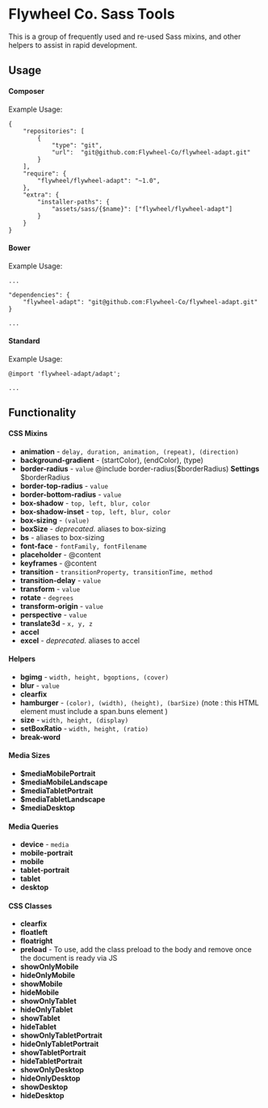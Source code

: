 # Flywheel Co. Sass Tools

This is a group of frequently used and re-used Sass mixins, and other helpers to assist in rapid development.

## Usage

#### Composer

Example Usage:

    {
        "repositories": [
            {
                "type": "git",
                "url":  "git@github.com:Flywheel-Co/flywheel-adapt.git"
            }
        ],
        "require": {
            "flywheel/flywheel-adapt": "~1.0",
        },
        "extra": {
            "installer-paths": {
                "assets/sass/{$name}": ["flywheel/flywheel-adapt"]
            }
        }
    }

#### Bower

Example Usage:

    ...

    "dependencies": {
        "flywheel-adapt": "git@github.com:Flywheel-Co/flywheel-adapt.git"
    }

    ...


#### Standard

Example Usage:

    @import 'flywheel-adapt/adapt';

    ...


## Functionality

#### CSS Mixins

* **animation** - `delay, duration, animation, (repeat), (direction)`
* **background-gradient** - (startColor), (endColor), (type)
* **border-radius** - `value`
    @include border-radius($borderRadius)
    **Settings**
    $borderRadius
 * **border-top-radius** - `value`
 * **border-bottom-radius** - `value`
* **box-shadow** - `top, left, blur, color`
 * **box-shadow-inset** - `top, left, blur, color`
* **box-sizing** - `(value)`
 * **boxSize** - _deprecated._ aliases to box-sizing
 * **bs** - aliases to box-sizing
* **font-face** - `fontFamily, fontFilename`
* **placeholder** - @content
* **keyframes** - @content
* **transition** - `transitionProperty, transitionTime, method`
 * **transition-delay** - `value`
* **transform** - `value`
 * **rotate** - `degrees`
 * **transform-origin** - `value`
 * **perspective** - `value`
 * **translate3d** - `x, y, z`
 * **accel**
 * **excel** - _deprecated._ aliases to accel

#### Helpers

* **bgimg** - `width, height, bgoptions, (cover)`
* **blur** - `value`
* **clearfix**
* **hamburger** - `(color), (width), (height), (barSize)` (note : this HTML element must include a span.buns element )
* **size** - `width, height, (display)`
* **setBoxRatio** - `width, height, (ratio)`
* **break-word**

#### Media Sizes

* **$mediaMobilePortrait**
* **$mediaMobileLandscape**
* **$mediaTabletPortrait**
* **$mediaTabletLandscape**
* **$mediaDesktop**

#### Media Queries

* **device** - `media`
* **mobile-portrait**
* **mobile**
* **tablet-portrait**
* **tablet**
* **desktop**

#### CSS Classes

* **clearfix**
* **floatleft**
* **floatright**
* **preload** - To use, add the class preload to the body and remove once the document is ready via JS
* **showOnlyMobile**
* **hideOnlyMobile**
* **showMobile**
* **hideMobile**
* **showOnlyTablet**
* **hideOnlyTablet**
* **showTablet**
* **hideTablet**
* **showOnlyTabletPortrait**
* **hideOnlyTabletPortrait**
* **showTabletPortrait**
* **hideTabletPortrait**
* **showOnlyDesktop**
* **hideOnlyDesktop**
* **showDesktop**
* **hideDesktop**
